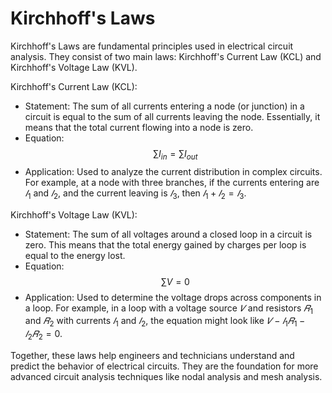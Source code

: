 # Kirchhoff's Laws
Kirchhoff's Laws are fundamental principles used in electrical circuit analysis. 
They consist of two main laws: Kirchhoff's Current Law (KCL) and 
Kirchhoff's Voltage Law (KVL).

Kirchhoff's Current Law (KCL):
- Statement: The sum of all currents entering a node (or junction) in a circuit 
  is equal to the sum of all currents leaving the node. Essentially, it means that 
  the total current flowing into a node is zero.
- Equation: $$\sum I_{in} = \sum I_{out}$$
- Application: Used to analyze the current distribution in complex circuits. For example, 
  at a node with three branches, if the currents entering are $𝐼_{1}$ and $𝐼_{2}$, and the
  current leaving is $𝐼_{3}$, then $𝐼_{1}+𝐼_{2}=𝐼_{3}$.
  
Kirchhoff's Voltage Law (KVL):
- Statement: The sum of all voltages around a closed loop in a circuit is zero. This means 
  that the total energy gained by charges per loop is equal to the energy lost.
- Equation: $$\sum V = 0$$
- Application: Used to determine the voltage drops across components in a loop. For 
  example, in a loop with a voltage source $𝑉$ and resistors $𝑅_{1}$ and $𝑅_{2}$
  with currents $𝐼_{1}$ and $𝐼_{2}$, the equation might look like
  $𝑉−𝐼_{1}𝑅_{1}−𝐼_{2}𝑅_{2}=0$.

Together, these laws help engineers and technicians understand and predict the behavior of electrical circuits. They are the foundation for more advanced circuit analysis techniques like nodal analysis and mesh analysis.
